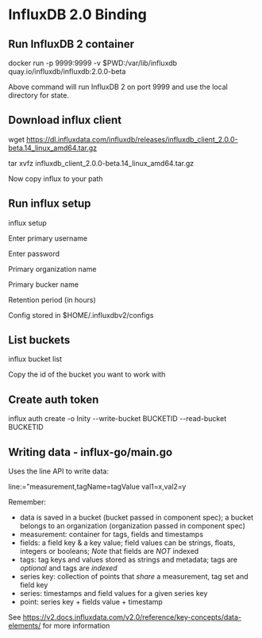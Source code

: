 # InfluxDB 2.0 Binding

## Run InfluxDB 2 container

docker run -p 9999:9999 -v $PWD:/var/lib/influxdb quay.io/influxdb/influxdb:2.0.0-beta

Above command will run InfluxDB 2 on port 9999 and use the local directory for state.

## Download influx client

wget https://dl.influxdata.com/influxdb/releases/influxdb_client_2.0.0-beta.14_linux_amd64.tar.gz

tar xvfz influxdb_client_2.0.0-beta.14_linux_amd64.tar.gz

Now copy influx to your path

## Run influx setup

influx setup

Enter primary username

Enter password

Primary organization name

Primary bucker name

Retention period (in hours)

Config stored in $HOME/.influxdbv2/configs

## List buckets

influx bucket list

Copy the id of the bucket you want to work with

## Create auth token

influx auth create -o Inity --write-bucket BUCKETID --read-bucket BUCKETID

## Writing data - influx-go/main.go

Uses the line API to write data:

line:="measurement,tagName=tagValue val1=x,val2=y

Remember:
- data is saved in a bucket (bucket passed in component spec); a bucket belongs to an organization (organization passed in component spec)
- measurement: container for tags, fields and timestamps
- fields: a field key & a key value; field values can be strings, floats, integers or booleans; *Note* that fields are *NOT* indexed
- tags: tag keys and values stored as strings and metadata; tags are *optional* and tags are *indexed*
- series key: collection of points that *share* a measurement, tag set and field key
- series: timestamps and field values for a given series key
- point: series key + fields value + timestamp

See https://v2.docs.influxdata.com/v2.0/reference/key-concepts/data-elements/ for more information
